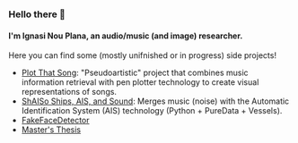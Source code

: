 ### Hello there 👋

#### I'm Ignasi Nou Plana, an audio/music (and image) researcher.

Here you can find some (mostly unifnished or in progress) side projects!

- [Plot That Song](https://github.com/Ignasinou/plotthatsong): "Pseudoartistic" project that combines music information retrieval with pen plotter technology to create visual representations of songs.
- [ShAISo Ships, AIS, and Sound](https://github.com/Ignasinou/SHAISO): Merges music (noise) with the Automatic Identification System (AIS) technology (Python + PureData + Vessels).
- [FakeFaceDetector]()
- [Master's Thesis](https://github.com/Ignasinou/Expressive-Performance-Modeling-in-Polyphonic-Flamenco-and-Jazz-Guitar) 
